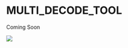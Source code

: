 # MULTI_DECODE_TOOL
Coming Soon

![](https://badgen.net/badge/icon/VS%20Code?icon=visualstudio&label=Made%20with)

